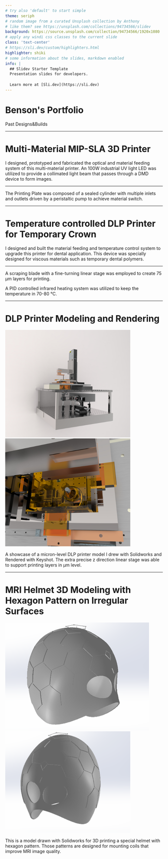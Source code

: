 ```yaml
---
# try also 'default' to start simple
theme: seriph
# random image from a curated Unsplash collection by Anthony
# like them? see https://unsplash.com/collections/94734566/slidev
background: https://source.unsplash.com/collection/94734566/1920x1080
# apply any windi css classes to the current slide
class: 'text-center'
# https://sli.dev/custom/highlighters.html
highlighter: shiki
# some information about the slides, markdown enabled
info: |
  ## Slidev Starter Template
  Presentation slides for developers.

  Learn more at [Sli.dev](https://sli.dev)
---
```


# Benson's Portfolio

Past Designs&Builds 

---

# Multi-Material MIP-SLA 3D Printer


<!-- <img border="rounded" src="\images\multi-material2.jpg" width = 600> -->

I designed, prototyped and fabricated the optical and material feeding system of this multi-material printer. An 100W industrial UV light LED was utilized to provide a collimated light beam that passes through a DMD device to form images. 

---

The Printing Plate was composed of a sealed cylinder with multiple inlets and outlets driven by a peristaltic pump to achieve material switch.


<div grid="~ cols-2 gap-2" m="-t-2">

<!-- <img border="rounded" src="\images\1.png"> -->

<!-- <img border="rounded" src="\images\multi-material.jpg"> -->

</div>



---

# Temperature controlled DLP Printer for Temporary Crown

<div grid = "~ cols-2 gap-2" m="-t-2">

<!-- <img border="rounded" src="/images/5.PNG" width="500"> -->

<!-- <img border="rounded" src="/images/4.PNG" width="350" > -->

</div>

I designed and built the material feeding and temperature control system to upgrade this printer for dental application. This device was specially designed for viscous materials such as temporary dental polymers. 

---

<div grid = "~ cols-2 gap-2" m="-t-2">

<!-- <img border="rounded" src="\images\3.PNG" width="500"> -->

<!-- <img border="rounded" src="/images\File_000.jpeg" width="210" > -->

</div>

A scraping blade with a fine-turning linear stage was employed to create 75 μm layers for printing. 

A PID controlled infrared heating system was utilized to keep the temperature in 70-80 ℃.

---

# DLP Printer Modeling and Rendering

<div grid = "~ cols-2 gap-2" m="-t-2">

<img border="rounded" src="/images\microprinter.jpg" width="400">

<img border="rounded" src="/images\microprinter2.jpg" width="400" >

</div>

A showcase of a micron-level DLP printer model I drew with Solidworks and Rendered with Keyshot. The extra precise z direction linear stage was able to support printing layers in μm level. 


---

# MRI Helmet 3D Modeling with Hexagon Pattern on Irregular Surfaces

<div grid = "~ cols-2 gap-2" m="-t-2">

<img border="rounded" src="/images/helmet-1.png" width="460">

<img border="rounded" src="/images/helmet-2.png" width="400" >

</div>

This is a model drawn with Solidworks for 3D printing a special helmet with hexagon pattern. Those patterns are designed for mounting coils that improve MRI image quality. 